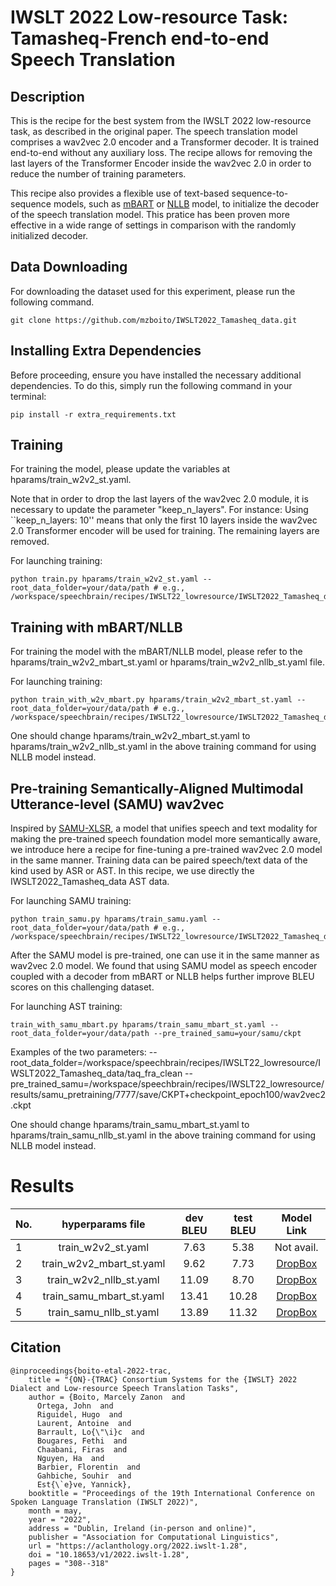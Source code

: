# IWSLT 2022 Low-resource Task: Tamasheq-French end-to-end Speech Translation


## Description

This is the recipe for the best system from the IWSLT 2022 low-resource task, as described in the original paper.
The speech translation model comprises a wav2vec 2.0 encoder and a Transformer decoder. It is trained end-to-end without any auxiliary loss. The recipe allows for removing the last layers of the Transformer Encoder inside the wav2vec 2.0 in order to reduce the number of training parameters.

This recipe also provides a flexible use of text-based sequence-to-sequence models, such as [mBART](https://huggingface.co/facebook/mbart-large-50-many-to-many-mmt) or [NLLB](https://huggingface.co/facebook/nllb-200-1.3B) model, to initialize the decoder of the speech translation model. This pratice has been proven more effective in a wide range of settings in comparison with the randomly initialized decoder.

## Data Downloading

For downloading the dataset used for this experiment, please run the following command.

```
git clone https://github.com/mzboito/IWSLT2022_Tamasheq_data.git
```

## Installing Extra Dependencies

Before proceeding, ensure you have installed the necessary additional dependencies. To do this, simply run the following command in your terminal:

```
pip install -r extra_requirements.txt
```

## Training

For training the model, please update the variables at hparams/train_w2v2_st.yaml.

Note that in order to drop the last layers of the wav2vec 2.0 module, it is necessary to update the parameter "keep_n_layers".
For instance: Using ``keep_n_layers: 10'' means that only the first 10 layers inside the wav2vec 2.0 Transformer encoder will be used for training. The remaining layers are removed.

For launching training:
```
python train.py hparams/train_w2v2_st.yaml --root_data_folder=your/data/path # e.g., /workspace/speechbrain/recipes/IWSLT22_lowresource/IWSLT2022_Tamasheq_data/taq_fra_clean/

```

## Training with mBART/NLLB

For training the model with the mBART/NLLB model, please refer to the hparams/train_w2v2_mbart_st.yaml or hparams/train_w2v2_nllb_st.yaml file.

For launching training:
```
python train_with_w2v_mbart.py hparams/train_w2v2_mbart_st.yaml --root_data_folder=your/data/path # e.g., /workspace/speechbrain/recipes/IWSLT22_lowresource/IWSLT2022_Tamasheq_data/taq_fra_clean
```

One should change hparams/train_w2v2_mbart_st.yaml to hparams/train_w2v2_nllb_st.yaml in the above training command for using NLLB model instead.

## Pre-training Semantically-Aligned Multimodal Utterance-level (SAMU) wav2vec

Inspired by [SAMU-XLSR](https://arxiv.org/abs/2205.08180), a model that unifies speech and text modality for making the pre-trained speech foundation model more semantically aware, we introduce here a recipe for fine-tuning a pre-trained wav2vec 2.0 model in the same manner. Training data can be paired speech/text data of the kind used by ASR or AST. In this recipe, we use directly the IWSLT2022_Tamasheq_data AST data.

For launching SAMU training:
```
python train_samu.py hparams/train_samu.yaml --root_data_folder=your/data/path # e.g., /workspace/speechbrain/recipes/IWSLT22_lowresource/IWSLT2022_Tamasheq_data/taq_fra_clean
```

After the SAMU model is pre-trained, one can use it in the same manner as wav2vec 2.0 model. We found that using SAMU model as speech encoder coupled with a decoder from mBART or NLLB helps further improve BLEU scores on this challenging dataset.

For launching AST training:
```
train_with_samu_mbart.py hparams/train_samu_mbart_st.yaml --root_data_folder=your/data/path --pre_trained_samu=your/samu/ckpt
```

Examples of the two parameters:
--root_data_folder=/workspace/speechbrain/recipes/IWSLT22_lowresource/IWSLT2022_Tamasheq_data/taq_fra_clean
--pre_trained_samu=/workspace/speechbrain/recipes/IWSLT22_lowresource/results/samu_pretraining/7777/save/CKPT+checkpoint_epoch100/wav2vec2.ckpt

One should change hparams/train_samu_mbart_st.yaml to hparams/train_samu_nllb_st.yaml in the above training command for using NLLB model instead.

# Results

| No. | hyperparams file |  dev BLEU | test BLEU | Model Link |
| --- |:----------------:|:---------:|:--------:|:--------:|
| 1 | train_w2v2_st.yaml | 7.63 | 5.38 | Not avail. | Not avail. |
| 2 | train_w2v2_mbart_st.yaml | 9.62 | 7.73 | [DropBox](https://www.dropbox.com/sh/xjo0ou739oksnus/AAAgyrCwywmDRRuUiDnUva2za?dl=0) |
| 3 | train_w2v2_nllb_st.yaml | 11.09 | 8.70 | [DropBox](https://www.dropbox.com/sh/spp2ijgfdbzuz26/AABkJ97e72D7aKzNLTm1qmWEa?dl=0) |
| 4 | train_samu_mbart_st.yaml | 13.41 | 10.28 | [DropBox](https://www.dropbox.com/sh/98s1xyc3chreaw6/AABom3FnwY5SsIvg4en9tWC2a?dl=0) |
| 5 | train_samu_nllb_st.yaml | 13.89 | 11.32 | [DropBox](https://www.dropbox.com/sh/ekkpl9c3kxsgllj/AABa0q2LrJe_o7JF-TTbfxZ-a?dl=0) |

## Citation
```
@inproceedings{boito-etal-2022-trac,
    title = "{ON}-{TRAC} Consortium Systems for the {IWSLT} 2022 Dialect and Low-resource Speech Translation Tasks",
    author = {Boito, Marcely Zanon  and
      Ortega, John  and
      Riguidel, Hugo  and
      Laurent, Antoine  and
      Barrault, Lo{\"\i}c  and
      Bougares, Fethi  and
      Chaabani, Firas  and
      Nguyen, Ha  and
      Barbier, Florentin  and
      Gahbiche, Souhir  and
      Est{\`e}ve, Yannick},
    booktitle = "Proceedings of the 19th International Conference on Spoken Language Translation (IWSLT 2022)",
    month = may,
    year = "2022",
    address = "Dublin, Ireland (in-person and online)",
    publisher = "Association for Computational Linguistics",
    url = "https://aclanthology.org/2022.iwslt-1.28",
    doi = "10.18653/v1/2022.iwslt-1.28",
    pages = "308--318"
}
```
